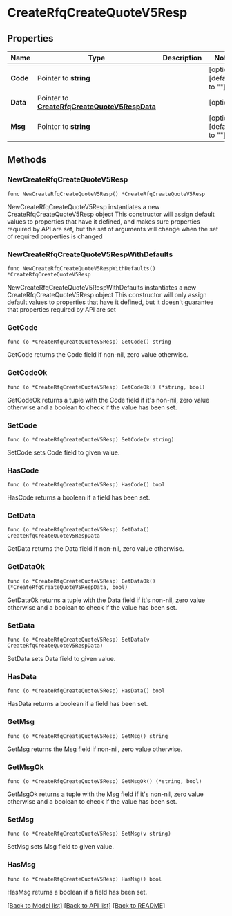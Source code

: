# CreateRfqCreateQuoteV5Resp

## Properties

Name | Type | Description | Notes
------------ | ------------- | ------------- | -------------
**Code** | Pointer to **string** |  | [optional] [default to ""]
**Data** | Pointer to [**CreateRfqCreateQuoteV5RespData**](CreateRfqCreateQuoteV5RespData.md) |  | [optional] 
**Msg** | Pointer to **string** |  | [optional] [default to ""]

## Methods

### NewCreateRfqCreateQuoteV5Resp

`func NewCreateRfqCreateQuoteV5Resp() *CreateRfqCreateQuoteV5Resp`

NewCreateRfqCreateQuoteV5Resp instantiates a new CreateRfqCreateQuoteV5Resp object
This constructor will assign default values to properties that have it defined,
and makes sure properties required by API are set, but the set of arguments
will change when the set of required properties is changed

### NewCreateRfqCreateQuoteV5RespWithDefaults

`func NewCreateRfqCreateQuoteV5RespWithDefaults() *CreateRfqCreateQuoteV5Resp`

NewCreateRfqCreateQuoteV5RespWithDefaults instantiates a new CreateRfqCreateQuoteV5Resp object
This constructor will only assign default values to properties that have it defined,
but it doesn't guarantee that properties required by API are set

### GetCode

`func (o *CreateRfqCreateQuoteV5Resp) GetCode() string`

GetCode returns the Code field if non-nil, zero value otherwise.

### GetCodeOk

`func (o *CreateRfqCreateQuoteV5Resp) GetCodeOk() (*string, bool)`

GetCodeOk returns a tuple with the Code field if it's non-nil, zero value otherwise
and a boolean to check if the value has been set.

### SetCode

`func (o *CreateRfqCreateQuoteV5Resp) SetCode(v string)`

SetCode sets Code field to given value.

### HasCode

`func (o *CreateRfqCreateQuoteV5Resp) HasCode() bool`

HasCode returns a boolean if a field has been set.

### GetData

`func (o *CreateRfqCreateQuoteV5Resp) GetData() CreateRfqCreateQuoteV5RespData`

GetData returns the Data field if non-nil, zero value otherwise.

### GetDataOk

`func (o *CreateRfqCreateQuoteV5Resp) GetDataOk() (*CreateRfqCreateQuoteV5RespData, bool)`

GetDataOk returns a tuple with the Data field if it's non-nil, zero value otherwise
and a boolean to check if the value has been set.

### SetData

`func (o *CreateRfqCreateQuoteV5Resp) SetData(v CreateRfqCreateQuoteV5RespData)`

SetData sets Data field to given value.

### HasData

`func (o *CreateRfqCreateQuoteV5Resp) HasData() bool`

HasData returns a boolean if a field has been set.

### GetMsg

`func (o *CreateRfqCreateQuoteV5Resp) GetMsg() string`

GetMsg returns the Msg field if non-nil, zero value otherwise.

### GetMsgOk

`func (o *CreateRfqCreateQuoteV5Resp) GetMsgOk() (*string, bool)`

GetMsgOk returns a tuple with the Msg field if it's non-nil, zero value otherwise
and a boolean to check if the value has been set.

### SetMsg

`func (o *CreateRfqCreateQuoteV5Resp) SetMsg(v string)`

SetMsg sets Msg field to given value.

### HasMsg

`func (o *CreateRfqCreateQuoteV5Resp) HasMsg() bool`

HasMsg returns a boolean if a field has been set.


[[Back to Model list]](../README.md#documentation-for-models) [[Back to API list]](../README.md#documentation-for-api-endpoints) [[Back to README]](../README.md)


